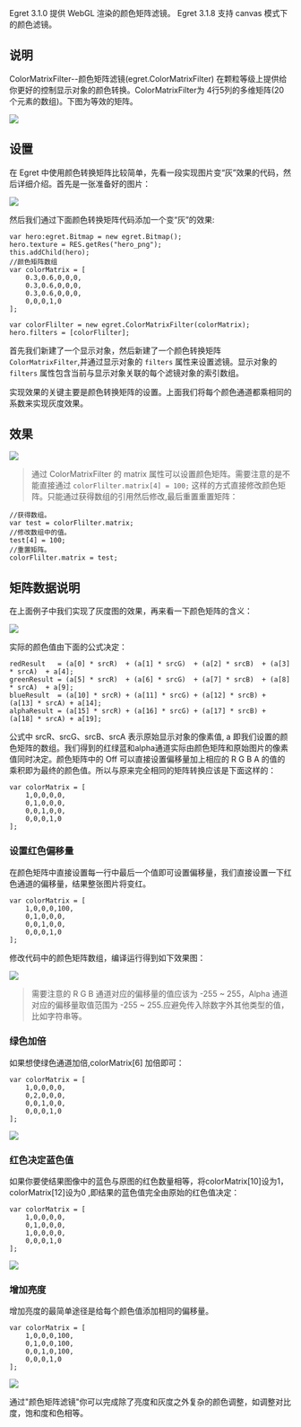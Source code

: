 
Egret 3.1.0 提供 WebGL 渲染的颜色矩阵滤镜。
Egret 3.1.8 支持 canvas 模式下的颜色滤镜。

## 说明
ColorMatrixFilter--颜色矩阵滤镜(egret.ColorMatrixFilter) 在颗粒等级上提供给你更好的控制显示对象的颜色转换。ColorMatrixFilter为 4行5列的多维矩阵(20个元素的数组)。下图为等效的矩阵。
 
 ![](57398262999f1.png)
 
 
## 设置
 
 在 Egret 中使用颜色转换矩阵比较简单，先看一段实现图片变“灰”效果的代码，然后详细介绍。首先是一张准备好的图片：
 
 ![](57398263469d8.png)
 
 然后我们通过下面颜色转换矩阵代码添加一个变“灰”的效果:
 
```
var hero:egret.Bitmap = new egret.Bitmap();
hero.texture = RES.getRes("hero_png");
this.addChild(hero);
//颜色矩阵数组
var colorMatrix = [
    0.3,0.6,0,0,0,
    0.3,0.6,0,0,0,
    0.3,0.6,0,0,0,
    0,0,0,1,0
];

var colorFlilter = new egret.ColorMatrixFilter(colorMatrix);
hero.filters = [colorFlilter];
```

首先我们新建了一个显示对象，然后新建了一个颜色转换矩阵 `ColorMatrixFilter`,并通过显示对象的 `filters` 属性来设置滤镜。显示对象的 `filters` 属性包含当前与显示对象关联的每个滤镜对象的索引数组。
 
实现效果的关键主要是颜色转换矩阵的设置。上面我们将每个颜色通道都乘相同的系数来实现灰度效果。

## 效果

 ![](5739826334769.png)
 
> 通过 ColorMatrixFilter 的 matrix 属性可以设置颜色矩阵。需要注意的是不能直接通过 `colorFlilter.matrix[4] = 100;` 这样的方式直接修改颜色矩阵。只能通过获得数组的引用然后修改,最后重置重置矩阵：

```
//获得数组。
var test = colorFlilter.matrix;
//修改数组中的值。
test[4] = 100;  
//重置矩阵。
colorFlilter.matrix = test;
```

## 矩阵数据说明

在上面例子中我们实现了灰度图的效果，再来看一下颜色矩阵的含义：

![](57398262999f1.png)

实际的颜色值由下面的公式决定：

``` 伪代码
redResult   = (a[0] * srcR)  + (a[1] * srcG)  + (a[2] * srcB)  + (a[3] * srcA)  + a[4];
greenResult = (a[5] * srcR)  + (a[6] * srcG)  + (a[7] * srcB)  + (a[8] * srcA)  + a[9];
blueResult  = (a[10] * srcR) + (a[11] * srcG) + (a[12] * srcB) + (a[13] * srcA) + a[14];
alphaResult = (a[15] * srcR) + (a[16] * srcG) + (a[17] * srcB) + (a[18] * srcA) + a[19];
```

公式中 srcR、srcG、srcB、srcA 表示原始显示对象的像素值, a 即我们设置的颜色矩阵的数组。我们得到的红绿蓝和alpha通道实际由颜色矩阵和原始图片的像素值同时决定。颜色矩阵中的 Off 可以直接设置偏移量加上相应的 R G B A 的值的乘积即为最终的颜色值。所以与原来完全相同的矩阵转换应该是下面这样的：

```
var colorMatrix = [
    1,0,0,0,0,
    0,1,0,0,0,
    0,0,1,0,0,
    0,0,0,1,0
];
```

### 设置红色偏移量

在颜色矩阵中直接设置每一行中最后一个值即可设置偏移量，我们直接设置一下红色通道的偏移量，结果整张图片将变红。

```
var colorMatrix = [
    1,0,0,0,100,
    0,1,0,0,0,
    0,0,1,0,0,
    0,0,0,1,0
];
```

修改代码中的颜色矩阵数组，编译运行得到如下效果图：

![](57398262a82f2.png)

> 需要注意的 R G B 通道对应的偏移量的值应该为 -255 ~ 255，Alpha 通道对应的偏移量取值范围为 -255 ~ 255.应避免传入除数字外其他类型的值，比如字符串等。

### 绿色加倍

如果想使绿色通道加倍,colorMatrix[6] 加倍即可：

```
var colorMatrix = [
    1,0,0,0,0,
    0,2,0,0,0,
    0,0,1,0,0,
    0,0,0,1,0
];
```

![](57398262b8b53.png)

### 红色决定蓝色值

如果你要使结果图像中的蓝色与原图的红色数量相等，将colorMatrix[10]设为1， colorMatrix[12]设为0 ,即结果的蓝色值完全由原始的红色值决定：

```
var colorMatrix = [
    1,0,0,0,0,
    0,1,0,0,0,
    1,0,0,0,0,
    0,0,0,1,0
];
```

![](5739826305543.png)

### 增加亮度

增加亮度的最简单途径是给每个颜色值添加相同的偏移量。

```
var colorMatrix = [
    1,0,0,0,100,
    0,1,0,0,100,
    0,0,1,0,100,
    0,0,0,1,0
];
```

![](57398262da6c7.png)


通过"颜色矩阵滤镜"你可以完成除了亮度和灰度之外复杂的颜色调整，如调整对比度，饱和度和色相等。


